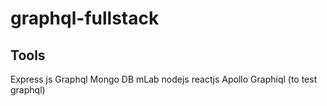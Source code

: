 # graphql-fullstack
## Tools 
Express js
Graphql
Mongo DB
mLab
nodejs
reactjs
Apollo
Graphiql (to test graphql)
